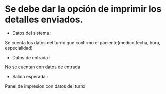 # Se debe dar la opción de imprimir los detalles enviados.

- Datos del sistema :

Se cuenta los datos del turno que confirmo el paciente(medico,fecha, hora, especialidad)

- Datos de entrada :

No se cuentan con datos de entrada

- Salida esperada :

Panel de impresion con datos del turno